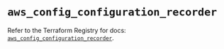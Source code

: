# `aws_config_configuration_recorder`

Refer to the Terraform Registry for docs: [`aws_config_configuration_recorder`](https://registry.terraform.io/providers/hashicorp/aws/6.19.0/docs/resources/config_configuration_recorder).
